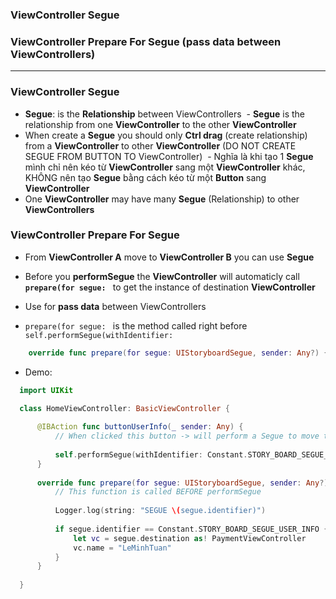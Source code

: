 ### ViewController Segue
### ViewController Prepare For Segue (pass data between ViewControllers)

-------------------------------------

### ViewController Segue

  - **Segue**: is the **Relationship** between ViewControllers
  - **Segue** is the relationship from one **ViewController** to the other **ViewController**
  - When create a **Segue** you should only **Ctrl drag** (create relationship) from a **ViewController** to other **ViewController** (DO NOT CREATE SEGUE FROM BUTTON TO ViewController)
  - Nghĩa là khi tạo 1 **Segue** mình chỉ nên kéo từ **ViewController** sang một **ViewController** khác, KHÔNG nên tạo **Segue** bằng cách kéo từ một **Button** sang **ViewController**
  - One **ViewController** may have many **Segue** (Relationship) to other **ViewControllers**

### ViewController Prepare For Segue

  - From **ViewController A** move to **ViewController B** you can use **Segue**
  - Before you **performSegue** the **ViewController** will automaticly call **`prepare(for segue: `** to get the instance of destination **ViewController**
  - Use for **pass data** between ViewControllers
  
  - `prepare(for segue: ` is the method called right before `self.performSegue(withIdentifier:`
  
  ```swift
      override func prepare(for segue: UIStoryboardSegue, sender: Any?) { }
  ```
  
  - Demo:
  
  ```swift
    import UIKit

    class HomeViewController: BasicViewController {
      
        @IBAction func buttonUserInfo(_ sender: Any) {
            // When clicked this button -> will perform a Segue to move to other ViewController
            
            self.performSegue(withIdentifier: Constant.STORY_BOARD_SEGUE_USER_INFO, sender: self)
        }
        
        override func prepare(for segue: UIStoryboardSegue, sender: Any?) {
            // This function is called BEFORE performSegue
            
            Logger.log(string: "SEGUE \(segue.identifier)")
            
            if segue.identifier == Constant.STORY_BOARD_SEGUE_USER_INFO {
                let vc = segue.destination as! PaymentViewController
                vc.name = "LeMinhTuan"
            }
        }
    
    }
    
  ```
